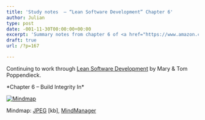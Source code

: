 ```yaml
---
title: 'Study notes  – “Lean Software Development” Chapter 6'
author: Julian
type: post
date: -001-11-30T00:00:00+00:00
excerpt: 'Summary notes from chapter 6 of <a href="https://www.amazon.co.uk/exec/obidos/ASIN/0321150783/ref%3Dase%5Ffivegocrazyinmid">Lean Software Development</a> by Mary and Tom Poppendieck'
draft: true
url: /?p=167

---
```

Continuing to work through [Lean Software Development][1] by Mary & Tom Poppendieck.

\*Chapter 6 &#8211; Build Integrity In\*

<div class="inlineimg">
  <a target="_blank" href="https://www.julian.elve.dial.pipex.com/mindmaps/leanswdev/LeanSoftwareDevMM06.jpg"><img align="center" src="https://www.julian.elve.dial.pipex.com/mindmaps/leanswdev/LeanSoftwareDevMMthmb06.jpg" alt="Mindmap" /></a></p> 
  
  <div class="caption">
    Mindmap: <a target="_blank"  title="Open JPEG of Mindmap in a new Window" href="https://www.julian.elve.dial.pipex.com/mindmaps/leanswdev/LeanSoftwareDevMM06.jpg">JPEG</a> [kb], <a  title="Link to MindManager file of mind map" href="https://www.julian.elve.dial.pipex.com/mindmaps/leanswdev/Lean Software Development.mmp">MindManager</a>
  </div>
</div>

 [1]: https://www.synesthesia.co.uk/library/archives/000197.php